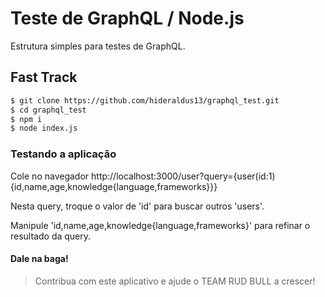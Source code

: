 # Teste de GraphQL / Node.js

Estrutura simples para testes de GraphQL.

## Fast Track
```bash
$ git clone https://github.com/hideraldus13/graphql_test.git
$ cd graphql_test
$ npm i
$ node index.js
```

### Testando a aplicação

Cole no navegador http://localhost:3000/user?query={user(id:1){id,name,age,knowledge{language,frameworks}}}

Nesta query, troque o valor de 'id' para buscar outros 'users'. 

Manipule 'id,name,age,knowledge{language,frameworks}' para refinar o resultado da query.

#### Dale na baga!


> Contribua com este aplicativo e ajude o TEAM RUD BULL a crescer!
